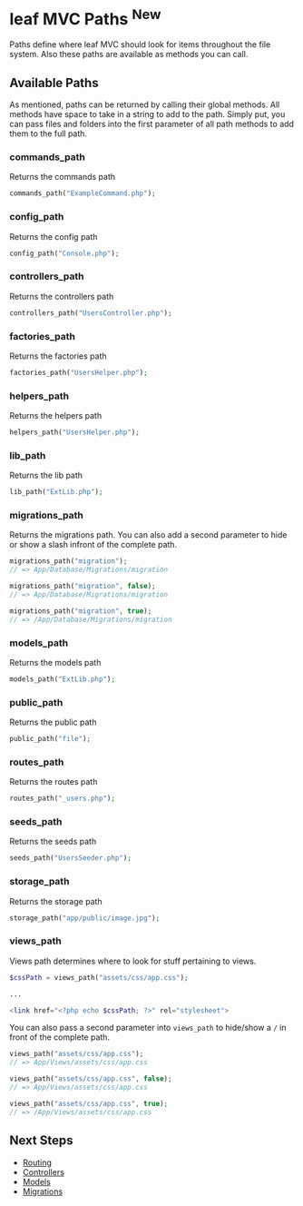 # leaf MVC Paths <sup class="new-tag-1">New</sup>

Paths define where leaf MVC should look for items throughout the file system. Also these paths are available as methods you can call.

## Available Paths

As mentioned, paths can be returned by calling their global methods. All methods have space to take in a string to add to the path. Simply put, you can pass files and folders into the first parameter of all path methods to add them to the full path.

### commands_path

Returns the commands path

```php
commands_path("ExampleCommand.php");
```

### config_path

Returns the config path

```php
config_path("Console.php");
```

### controllers_path

Returns the controllers path

```php
controllers_path("UsersController.php");
```

### factories_path

Returns the factories path

```php
factories_path("UsersHelper.php");
```

### helpers_path

Returns the helpers path

```php
helpers_path("UsersHelper.php");
```

### lib_path

Returns the lib path

```php
lib_path("ExtLib.php");
```

### migrations_path

Returns the migrations path. You can also add a second parameter to hide or show a slash infront of the complete path.

```php
migrations_path("migration");
// => App/Database/Migrations/migration

migrations_path("migration", false);
// => App/Database/Migrations/migration

migrations_path("migration", true);
// => /App/Database/Migrations/migration
```

### models_path

Returns the models path

```php
models_path("ExtLib.php");
```

### public_path

Returns the public path

```php
public_path("file");
```

### routes_path

Returns the routes path

```php
routes_path("_users.php");
```

### seeds_path

Returns the seeds path

```php
seeds_path("UsersSeeder.php");
```

### storage_path

Returns the storage path

```php
storage_path("app/public/image.jpg");
```

### views_path

Views path determines where to look for stuff pertaining to views.

```php
$cssPath = views_path("assets/css/app.css");

...

<link href="<?php echo $cssPath; ?>" rel="stylesheet">
```

You can also pass a second parameter into `views_path` to hide/show a `/` in front of the complete path.

```php
views_path("assets/css/app.css");
// => App/Views/assets/css/app.css

views_path("assets/css/app.css", false);
// => App/Views/assets/css/app.css

views_path("assets/css/app.css", true);
// => /App/Views/assets/css/app.css
```

## Next Steps

- [Routing](/leaf-mvc/v/2.0/core/routing)
- [Controllers](/leaf-mvc/v/2.0/core/controllers)
- [Models](/leaf-mvc/v/2.0/core/models)
- [Migrations](/leaf-mvc/v/2.0/database/migrations)


